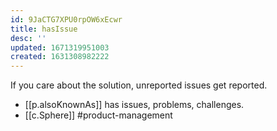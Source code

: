```yaml
---
id: 9JaCTG7XPU0rpOW6xEcwr
title: hasIssue
desc: ''
updated: 1671319951003
created: 1631308982222
---
```




If you care about the solution, unreported issues get reported.

- [[p.alsoKnownAs]] has issues, problems, challenges. 
- [[c.Sphere]] #product-management
  
